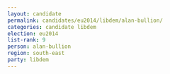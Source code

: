 ```yaml
---
layout: candidate
permalink: candidates/eu2014/libdem/alan-bullion/
categories: candidate libdem
election: eu2014
list-rank: 9
person: alan-bullion
region: south-east
party: libdem
---
```

